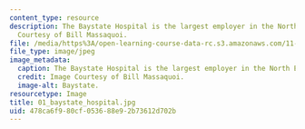 ```yaml
---
content_type: resource
description: The Baystate Hospital is the largest employer in the North End. Image
  Courtesy of Bill Massaquoi.
file: /media/https%3A/open-learning-course-data-rc.s3.amazonaws.com/11-945-springfield-studio-fall-2005/478ca6f980cf053688e92b73612d702b_01_baystate_hospital.jpg
file_type: image/jpeg
image_metadata:
  caption: The Baystate Hospital is the largest employer in the North End.
  credit: Image Courtesy of Bill Massaquoi.
  image-alt: Baystate.
resourcetype: Image
title: 01_baystate_hospital.jpg
uid: 478ca6f9-80cf-0536-88e9-2b73612d702b
---
```

